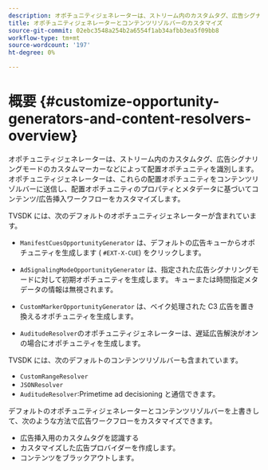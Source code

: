 ```yaml
---
description: オポチュニティジェネレーターは、ストリーム内のカスタムタグ、広告シグナリングモードのカスタムマーカーなどによって配置オポチュニティを識別します。 オポチュニティジェネレーターは、これらの配置オポチュニティをコンテンツリゾルバーに送信し、配置オポチュニティのプロパティとメタデータに基づいてコンテンツ/広告挿入ワークフローをカスタマイズします。
title: オポチュニティジェネレーターとコンテンツリゾルバーのカスタマイズ
source-git-commit: 02ebc3548a254b2a6554f1ab34afbb3ea5f09bb8
workflow-type: tm+mt
source-wordcount: '197'
ht-degree: 0%

---
```


# 概要 {#customize-opportunity-generators-and-content-resolvers-overview}

オポチュニティジェネレーターは、ストリーム内のカスタムタグ、広告シグナリングモードのカスタムマーカーなどによって配置オポチュニティを識別します。 オポチュニティジェネレーターは、これらの配置オポチュニティをコンテンツリゾルバーに送信し、配置オポチュニティのプロパティとメタデータに基づいてコンテンツ/広告挿入ワークフローをカスタマイズします。

TVSDK には、次のデフォルトのオポチュニティジェネレーターが含まれています。

* `ManifestCuesOpportunityGenerator` は、デフォルトの広告キューからオポチュニティを生成します ( `#EXT-X-CUE`) をクリックします。

* `AdSignalingModeOpportunityGenerator` は、指定された広告シグナリングモードに対して初期オポチュニティを生成します。 キューまたは時間指定メタデータの情報は無視されます。
* `CustomMarkerOpportunityGenerator` は、ベイク処理された C3 広告を置き換えるオポチュニティを生成します。
* `AuditudeResolver`のオポチュニティジェネレーターは、遅延広告解決がオンの場合にオポチュニティを生成します。

TVSDK には、次のデフォルトのコンテンツリゾルバーも含まれています。

* `CustomRangeResolver`
* `JSONResolver`
* `AuditudeResolver`:Primetime ad decisioning と通信できます。

デフォルトのオポチュニティジェネレーターとコンテンツリゾルバーを上書きして、次のような方法で広告ワークフローをカスタマイズできます。

* 広告挿入用のカスタムタグを認識する
* カスタマイズした広告プロバイダーを作成します。
* コンテンツをブラックアウトします。

